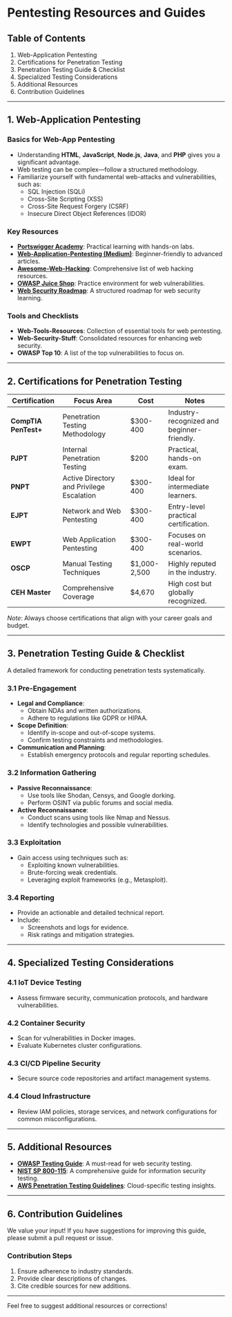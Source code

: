 # Pentesting Resources and Guides

## Table of Contents
1. Web-Application Pentesting
2. Certifications for Penetration Testing
3. Penetration Testing Guide & Checklist
4. Specialized Testing Considerations
5. Additional Resources
6. Contribution Guidelines

---

## 1. Web-Application Pentesting

### Basics for Web-App Pentesting
- Understanding **HTML**, **JavaScript**, **Node.js**, **Java**, and **PHP** gives you a significant advantage.
- Web testing can be complex—follow a structured methodology.
- Familiarize yourself with fundamental web-attacks and vulnerabilities, such as:
  - SQL Injection (SQLi)
  - Cross-Site Scripting (XSS)
  - Cross-Site Request Forgery (CSRF)
  - Insecure Direct Object References (IDOR)

### Key Resources
- **[Portswigger Academy](https://portswigger.net/web-security)**: Practical learning with hands-on labs.
- **[Web-Application-Pentesting (Medium)](https://medium.com/tag/web-application-pentesting)**: Beginner-friendly to advanced articles.
- **[Awesome-Web-Hacking](https://github.com/infoslack/awesome-web-hacking)**: Comprehensive list of web hacking resources.
- **[OWASP Juice Shop](https://owasp.org/www-project-juice-shop/)**: Practice environment for web vulnerabilities.
- **[Web Security Roadmap](https://github.com/shieldfy/Web-Security-Roadmap)**: A structured roadmap for web security learning.

### Tools and Checklists
- **Web-Tools-Resources**: Collection of essential tools for web pentesting.
- **Web-Security-Stuff**: Consolidated resources for enhancing web security.
- **OWASP Top 10**: A list of the top vulnerabilities to focus on.

---

## 2. Certifications for Penetration Testing
| Certification      | Focus Area | Cost | Notes |
|---------------------|------------|------|-------|
| **CompTIA PenTest+** | Penetration Testing Methodology | $300-400 | Industry-recognized and beginner-friendly. |
| **PJPT**            | Internal Penetration Testing | $200 | Practical, hands-on exam. |
| **PNPT**            | Active Directory and Privilege Escalation | $300-400 | Ideal for intermediate learners. |
| **EJPT**            | Network and Web Pentesting | $300-400 | Entry-level practical certification. |
| **EWPT**            | Web Application Pentesting | $300-400 | Focuses on real-world scenarios. |
| **OSCP**            | Manual Testing Techniques | $1,000-2,500 | Highly reputed in the industry. |
| **CEH Master**      | Comprehensive Coverage | $4,670 | High cost but globally recognized. |

*Note*: Always choose certifications that align with your career goals and budget.

---

## 3. Penetration Testing Guide & Checklist
A detailed framework for conducting penetration tests systematically.

### 3.1 Pre-Engagement
- **Legal and Compliance**:
  - Obtain NDAs and written authorizations.
  - Adhere to regulations like GDPR or HIPAA.
- **Scope Definition**:
  - Identify in-scope and out-of-scope systems.
  - Confirm testing constraints and methodologies.
- **Communication and Planning**:
  - Establish emergency protocols and regular reporting schedules.

### 3.2 Information Gathering
- **Passive Reconnaissance**:
  - Use tools like Shodan, Censys, and Google dorking.
  - Perform OSINT via public forums and social media.
- **Active Reconnaissance**:
  - Conduct scans using tools like Nmap and Nessus.
  - Identify technologies and possible vulnerabilities.

### 3.3 Exploitation
- Gain access using techniques such as:
  - Exploiting known vulnerabilities.
  - Brute-forcing weak credentials.
  - Leveraging exploit frameworks (e.g., Metasploit).

### 3.4 Reporting
- Provide an actionable and detailed technical report.
- Include:
  - Screenshots and logs for evidence.
  - Risk ratings and mitigation strategies.

---

## 4. Specialized Testing Considerations
### 4.1 IoT Device Testing
- Assess firmware security, communication protocols, and hardware vulnerabilities.

### 4.2 Container Security
- Scan for vulnerabilities in Docker images.
- Evaluate Kubernetes cluster configurations.

### 4.3 CI/CD Pipeline Security
- Secure source code repositories and artifact management systems.

### 4.4 Cloud Infrastructure
- Review IAM policies, storage services, and network configurations for common misconfigurations.

---

## 5. Additional Resources
- **[OWASP Testing Guide](https://owasp.org/www-project-web-security-testing-guide/)**: A must-read for web security testing.
- **[NIST SP 800-115](https://nvlpubs.nist.gov/nistpubs/Legacy/SP/nistspecialpublication800-115.pdf)**: A comprehensive guide for information security testing.
- **[AWS Penetration Testing Guidelines](https://aws.amazon.com/security/penetration-testing/)**: Cloud-specific testing insights.

---

## 6. Contribution Guidelines
We value your input! If you have suggestions for improving this guide, please submit a pull request or issue.

### Contribution Steps
1. Ensure adherence to industry standards.
2. Provide clear descriptions of changes.
3. Cite credible sources for new additions.

---

Feel free to suggest additional resources or corrections!
